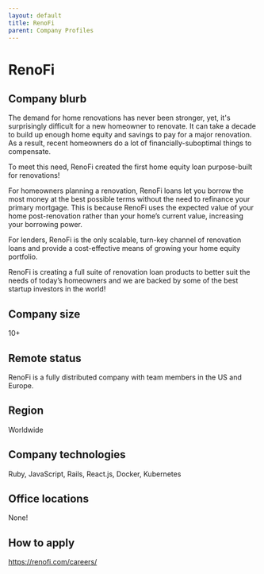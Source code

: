 ```yaml
---
layout: default
title: RenoFi
parent: Company Profiles
---
```


# RenoFi

## Company blurb

The demand for home renovations has never been stronger, yet, it's surprisingly difficult for a new homeowner to renovate. It can take a decade to build up enough home equity and savings to pay for a major renovation. As a result, recent homeowners do a lot of financially-suboptimal things to compensate.

To meet this need, RenoFi created the first home equity loan purpose-built for renovations!

For homeowners planning a renovation, RenoFi loans let you borrow the most money at the best possible terms without the need to refinance your primary mortgage. This is because RenoFi uses the expected value of your home post-renovation rather than your home’s current value, increasing your borrowing power.

For lenders, RenoFi is the only scalable, turn-key channel of renovation loans and provide a cost-effective means of growing your home equity portfolio.

RenoFi is creating a full suite of renovation loan products to better suit the needs of today’s homeowners and we are backed by some of the best startup investors in the world!

## Company size

10+

## Remote status

RenoFi is a fully distributed company with team members in the US and Europe.

## Region

Worldwide

## Company technologies

Ruby, JavaScript, Rails, React.js, Docker, Kubernetes

## Office locations

None!

## How to apply

https://renofi.com/careers/
